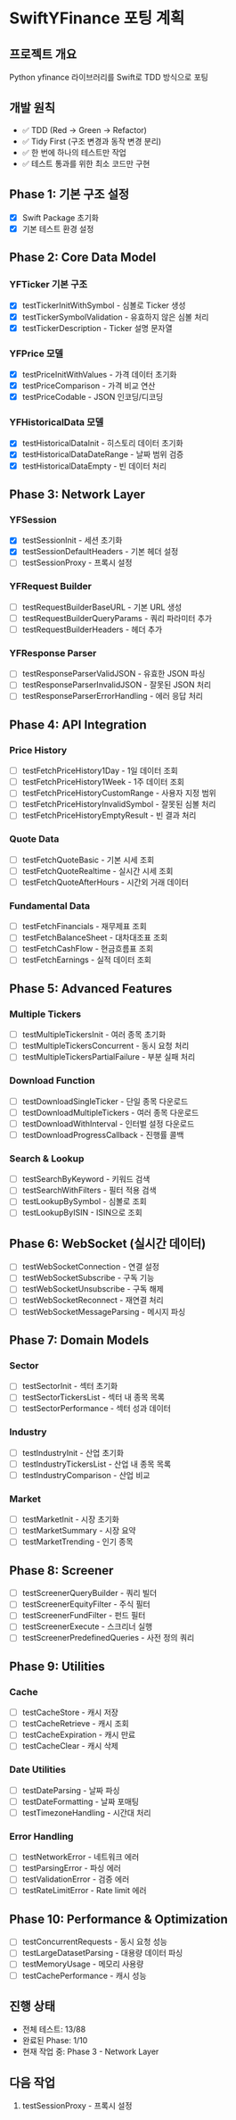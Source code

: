 # SwiftYFinance 포팅 계획

## 프로젝트 개요
Python yfinance 라이브러리를 Swift로 TDD 방식으로 포팅

## 개발 원칙
- ✅ TDD (Red → Green → Refactor)
- ✅ Tidy First (구조 변경과 동작 변경 분리)
- ✅ 한 번에 하나의 테스트만 작업
- ✅ 테스트 통과를 위한 최소 코드만 구현

## Phase 1: 기본 구조 설정
- [x] Swift Package 초기화
- [x] 기본 테스트 환경 설정

## Phase 2: Core Data Model
### YFTicker 기본 구조
- [x] testTickerInitWithSymbol - 심볼로 Ticker 생성
- [x] testTickerSymbolValidation - 유효하지 않은 심볼 처리
- [x] testTickerDescription - Ticker 설명 문자열

### YFPrice 모델
- [x] testPriceInitWithValues - 가격 데이터 초기화
- [x] testPriceComparison - 가격 비교 연산
- [x] testPriceCodable - JSON 인코딩/디코딩

### YFHistoricalData 모델  
- [x] testHistoricalDataInit - 히스토리 데이터 초기화
- [x] testHistoricalDataDateRange - 날짜 범위 검증
- [x] testHistoricalDataEmpty - 빈 데이터 처리

## Phase 3: Network Layer
### YFSession
- [x] testSessionInit - 세션 초기화
- [x] testSessionDefaultHeaders - 기본 헤더 설정
- [ ] testSessionProxy - 프록시 설정

### YFRequest Builder
- [ ] testRequestBuilderBaseURL - 기본 URL 생성
- [ ] testRequestBuilderQueryParams - 쿼리 파라미터 추가
- [ ] testRequestBuilderHeaders - 헤더 추가

### YFResponse Parser
- [ ] testResponseParserValidJSON - 유효한 JSON 파싱
- [ ] testResponseParserInvalidJSON - 잘못된 JSON 처리
- [ ] testResponseParserErrorHandling - 에러 응답 처리

## Phase 4: API Integration
### Price History
- [ ] testFetchPriceHistory1Day - 1일 데이터 조회
- [ ] testFetchPriceHistory1Week - 1주 데이터 조회
- [ ] testFetchPriceHistoryCustomRange - 사용자 지정 범위
- [ ] testFetchPriceHistoryInvalidSymbol - 잘못된 심볼 처리
- [ ] testFetchPriceHistoryEmptyResult - 빈 결과 처리

### Quote Data
- [ ] testFetchQuoteBasic - 기본 시세 조회
- [ ] testFetchQuoteRealtime - 실시간 시세 조회
- [ ] testFetchQuoteAfterHours - 시간외 거래 데이터

### Fundamental Data
- [ ] testFetchFinancials - 재무제표 조회
- [ ] testFetchBalanceSheet - 대차대조표 조회
- [ ] testFetchCashFlow - 현금흐름표 조회
- [ ] testFetchEarnings - 실적 데이터 조회

## Phase 5: Advanced Features
### Multiple Tickers
- [ ] testMultipleTickersInit - 여러 종목 초기화
- [ ] testMultipleTickersConcurrent - 동시 요청 처리
- [ ] testMultipleTickersPartialFailure - 부분 실패 처리

### Download Function
- [ ] testDownloadSingleTicker - 단일 종목 다운로드
- [ ] testDownloadMultipleTickers - 여러 종목 다운로드
- [ ] testDownloadWithInterval - 인터벌 설정 다운로드
- [ ] testDownloadProgressCallback - 진행률 콜백

### Search & Lookup
- [ ] testSearchByKeyword - 키워드 검색
- [ ] testSearchWithFilters - 필터 적용 검색
- [ ] testLookupBySymbol - 심볼로 조회
- [ ] testLookupByISIN - ISIN으로 조회

## Phase 6: WebSocket (실시간 데이터)
- [ ] testWebSocketConnection - 연결 설정
- [ ] testWebSocketSubscribe - 구독 기능
- [ ] testWebSocketUnsubscribe - 구독 해제
- [ ] testWebSocketReconnect - 재연결 처리
- [ ] testWebSocketMessageParsing - 메시지 파싱

## Phase 7: Domain Models
### Sector
- [ ] testSectorInit - 섹터 초기화
- [ ] testSectorTickersList - 섹터 내 종목 목록
- [ ] testSectorPerformance - 섹터 성과 데이터

### Industry
- [ ] testIndustryInit - 산업 초기화
- [ ] testIndustryTickersList - 산업 내 종목 목록
- [ ] testIndustryComparison - 산업 비교

### Market
- [ ] testMarketInit - 시장 초기화
- [ ] testMarketSummary - 시장 요약
- [ ] testMarketTrending - 인기 종목

## Phase 8: Screener
- [ ] testScreenerQueryBuilder - 쿼리 빌더
- [ ] testScreenerEquityFilter - 주식 필터
- [ ] testScreenerFundFilter - 펀드 필터
- [ ] testScreenerExecute - 스크리너 실행
- [ ] testScreenerPredefinedQueries - 사전 정의 쿼리

## Phase 9: Utilities
### Cache
- [ ] testCacheStore - 캐시 저장
- [ ] testCacheRetrieve - 캐시 조회
- [ ] testCacheExpiration - 캐시 만료
- [ ] testCacheClear - 캐시 삭제

### Date Utilities
- [ ] testDateParsing - 날짜 파싱
- [ ] testDateFormatting - 날짜 포매팅
- [ ] testTimezoneHandling - 시간대 처리

### Error Handling
- [ ] testNetworkError - 네트워크 에러
- [ ] testParsingError - 파싱 에러
- [ ] testValidationError - 검증 에러
- [ ] testRateLimitError - Rate limit 에러

## Phase 10: Performance & Optimization
- [ ] testConcurrentRequests - 동시 요청 성능
- [ ] testLargeDatasetParsing - 대용량 데이터 파싱
- [ ] testMemoryUsage - 메모리 사용량
- [ ] testCachePerformance - 캐시 성능

## 진행 상태
- 전체 테스트: 13/88
- 완료된 Phase: 1/10
- 현재 작업 중: Phase 3 - Network Layer

## 다음 작업
1. testSessionProxy - 프록시 설정
